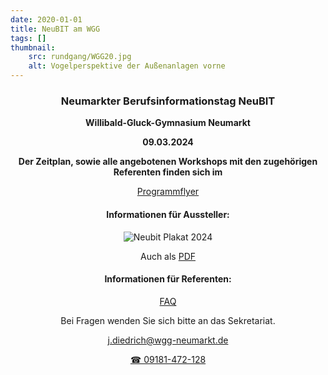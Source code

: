 ```yaml
---
date: 2020-01-01
title: NeuBIT am WGG
tags: []
thumbnail: 
    src: rundgang/WGG20.jpg
    alt: Vogelperspektive der Außenanlagen vorne
---
```

<center>


### Neumarkter Berufsinformationstag NeuBIT

**Willibald-Gluck-Gymnasium Neumarkt**

**09.03.2024**
 
**Der Zeitplan, sowie alle angebotenen Workshops mit den zugehörigen Referenten finden sich im**

<a href="/documents/neubit/Programmflyer2024.pdf" target="_blank">Programmflyer</a>


#### Informationen für Aussteller:

![Neubit Plakat 2024](images/neubit/plakat24.jpg)

Auch als <a href="/documents/neubit/plakat24.pdf" target="_blank">PDF</a>

#### Informationen für Referenten:

<a href="/documents/neubit/FAQ_NeuBIT_Referenten_24.pdf" target="_blank">FAQ</a>

Bei Fragen wenden Sie sich bitte an das Sekretariat.

<a href="mailto:j.diedrich@wgg-neumarkt.de"> j.diedrich@wgg-neumarkt.de</a>

<a href="tel:+499181472128"> &#9742; 09181-472-128</a>
</center>

